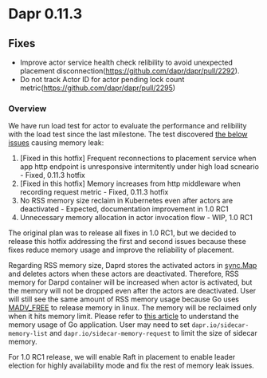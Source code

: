   
# Dapr 0.11.3

## Fixes

* Improve actor service health check relibility to avoid unexpected placement disconnection(https://github.com/dapr/dapr/pull/2292).
* Do not track Actor ID for actor pending lock count metric(https://github.com/dapr/dapr/pull/2295)

### Overview

We have run load test for actor to evaluate the performance and relibility with the load test since the last milestone. The test discovered [the below issues](https://github.com/dapr/dapr/issues/2093) causing memory leak:

1. [Fixed in this hotfix] Frequent reconnections to placement service when app http endpoint is unresponsive intermitently under high load scneario - Fixed, 0.11.3 hotfix
2. [Fixed in this hotfix] Memory increases from http middleware when recording request metric - Fixed, 0.11.3 hotfix
3. No RSS memory size reclaim in Kubernetes even after actors are deactivated - Expected, documentation improvement in 1.0 RC1
4. Unnecessary memory allocation in actor invocation flow - WIP, 1.0 RC1

The original plan was to release all fixes in 1.0 RC1, but we decided to release this hotfix addressing the first and second issues because these fixes reduce memory usage and improve the reliability of placement.

Regarding RSS memory size, Daprd stores the activated actors in [sync.Map](https://golang.org/pkg/sync/#Map) and deletes actors when these actors are deactivated. Therefore, RSS memory for Darpd container will be increased when actor is activated, but the memory will not be dropped even after the actors are deactivated. User will still see the same amount of RSS memory usage because Go uses [MADV_FREE](https://github.com/golang/go/issues/23687) to release memory in linux. The memory will be reclaimed only when it hits memory limit. Please refer to [this article](https://www.bwplotka.dev/2019/golang-memory-monitoring/) to understand the memory usage of Go application. User may need to set `dapr.io/sidecar-memory-list` and `dapr.io/sidecar-memory-request` to limit the size of sidecar memory.

For 1.0 RC1 release, we will enable Raft in placement to enable leader election for highly availability mode and fix the rest of memory leak issues.

